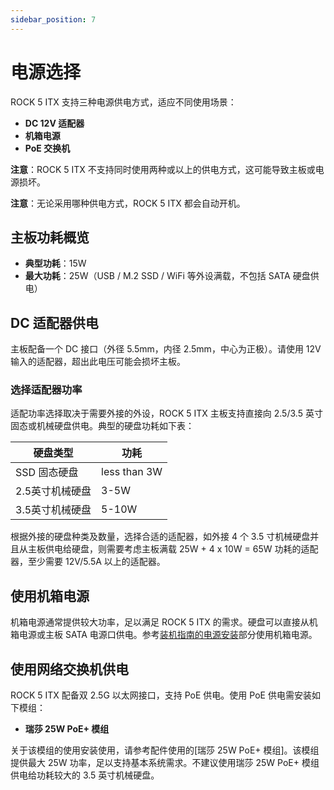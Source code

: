 ```yaml
---
sidebar_position: 7
---
```


# 电源选择

ROCK 5 ITX 支持三种电源供电方式，适应不同使用场景：

- **DC 12V 适配器**
- **机箱电源**
- **PoE 交换机**

**注意**：ROCK 5 ITX 不支持同时使用两种或以上的供电方式，这可能导致主板或电源损坏。

**注意**：无论采用哪种供电方式，ROCK 5 ITX 都会自动开机。

## 主板功耗概览

- **典型功耗**：15W
- **最大功耗**：25W（USB / M.2 SSD / WiFi 等外设满载，不包括 SATA 硬盘供电）

## DC 适配器供电

主板配备一个 DC 接口（外径 5.5mm，内径 2.5mm，中心为正极）。请使用 12V 输入的适配器，超出此电压可能会损坏主板。

### 选择适配器功率

适配功率选择取决于需要外接的外设，ROCK 5 ITX 主板支持直接向 2.5/3.5 英寸固态或机械硬盘供电。典型的硬盘功耗如下表：

| 硬盘类型      | 功耗    |
| --------- | ----- |
| SSD 固态硬盘  | less than 3W   |
| 2.5英寸机械硬盘 | 3-5W  |
| 3.5英寸机械硬盘 | 5-10W |

根据外接的硬盘种类及数量，选择合适的适配器，如外接 4 个 3.5 寸机械硬盘并且从主板供电给硬盘，则需要考虑主板满载 25W + 4 x 10W = 65W 功耗的适配器，至少需要 12V/5.5A 以上的适配器。

## 使用机箱电源

机箱电源通常提供较大功率，足以满足 ROCK 5 ITX 的需求。硬盘可以直接从机箱电源或主板 SATA 电源口供电。参考[装机指南的电源安装](./assembly-guide.md)部分使用机箱电源。

## 使用网络交换机供电

ROCK 5 ITX 配备双 2.5G 以太网接口，支持 PoE 供电。使用 PoE 供电需安装如下模组：

- **瑞莎 25W PoE+ 模组**

关于该模组的使用安装使用，请参考配件使用的[瑞莎 25W PoE+ 模组]。该模组提供最大 25W 功率，足以支持基本系统需求。不建议使用瑞莎 25W PoE+ 模组供电给功耗较大的 3.5 英寸机械硬盘。
